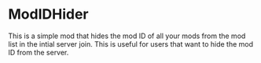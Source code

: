 # ModIDHider

This is a simple mod that hides the mod ID of all your mods from the mod list in the intial server join.
This is useful for users that want to hide the mod ID from the server.
